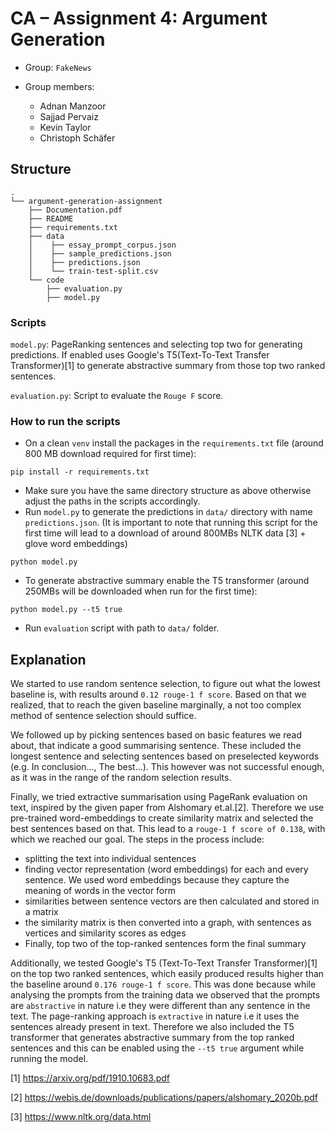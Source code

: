 # CA – Assignment 4: Argument Generation

- Group: `FakeNews`
- Group members:

  - Adnan Manzoor
  - Sajjad Pervaiz
  - Kevin Taylor
  - Christoph Schäfer

## Structure

```
.
└── argument-generation-assignment
    ├── Documentation.pdf
    ├── README
    ├── requirements.txt
    ├── data
    │    ├── essay_prompt_corpus.json
    │    ├── sample_predictions.json
    │    ├── predictions.json
    │    └── train-test-split.csv
    └── code
        ├── evaluation.py
        ├── model.py
```

### Scripts

`model.py`: PageRanking sentences and selecting top two for generating predictions. If enabled uses Google's T5(Text-To-Text Transfer Transformer)[1] to generate abstractive summary from those top two ranked sentences.

`evaluation.py`: Script to evaluate the `Rouge F` score.

### How to run the scripts

- On a clean `venv` install the packages in the `requirements.txt` file (around 800 MB download required for first time): 
```
pip install -r requirements.txt
```
- Make sure you have the same directory structure as above otherwise adjust the paths in the scripts accordingly.
- Run `model.py` to generate the predictions in `data/` directory with name `predictions.json`. (It is important to note that running this script for the first time will lead to a download of around 800MBs NLTK data [3] + glove word embeddings)
```
python model.py
```
- To generate abstractive summary enable the T5 transformer (around 250MBs will be downloaded when run for the first time):
```
python model.py --t5 true
```
- Run `evaluation` script with path to `data/` folder.


## Explanation

We started to use random sentence selection, to figure out what the lowest baseline is, with results around `0.12 rouge-1 f score`.
Based on that we realized, that to reach the given baseline marginally, a not too complex method of sentence selection should suffice.

We followed up by picking sentences based on basic features we read about, that indicate a good summarising sentence. These included the longest sentence and selecting sentences based on preselected keywords (e.g. In conclusion..., The best...). This however was not successful enough, as it was in the range of the random selection results.

Finally, we tried extractive summarisation using PageRank evaluation on text, inspired by the given paper from Alshomary et.al.[2]. Therefore we use pre-trained word-embeddings to create similarity matrix and selected the best sentences based on that. This lead to a `rouge-1 f score of 0.138`, with which we reached our goal. The steps in the process include:

- splitting the text into individual sentences
- finding vector representation (word embeddings) for each and every sentence. We used word embeddings because they capture the meaning of words in the vector form
- similarities between sentence vectors are then calculated and stored in a matrix
- the similarity matrix is then converted into a graph, with sentences as vertices and similarity scores as edges
- Finally, top two of the top-ranked sentences form the final summary

Additionally, we tested Google's T5 (Text-To-Text Transfer Transformer)[1] on the top two ranked sentences, which easily produced results higher than the baseline around `0.176 rouge-1 f score`. This was done because while analysing the prompts from the training data we observed that the prompts are `abstractive` in nature i.e they were different than any sentence in the text. The page-ranking approach is `extractive` in nature i.e it uses the sentences already present in text. Therefore we also included the T5 transformer that generates abstractive summary from the top ranked sentences and this can be enabled using the `--t5 true` argument while running the model. 

[1] https://arxiv.org/pdf/1910.10683.pdf

[2] https://webis.de/downloads/publications/papers/alshomary_2020b.pdf

[3] https://www.nltk.org/data.html